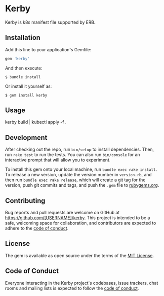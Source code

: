 # Kerby

Kerby is k8s manifest file supported by ERB.

## Installation

Add this line to your application's Gemfile:

```ruby
gem 'kerby'
```

And then execute:

    $ bundle install

Or install it yourself as:

    $ gem install kerby

## Usage

kerby build <manifest-files> | kubectl apply -f .

## Development

After checking out the repo, run `bin/setup` to install dependencies. Then, run `rake test` to run the tests. You can also run `bin/console` for an interactive prompt that will allow you to experiment.

To install this gem onto your local machine, run `bundle exec rake install`. To release a new version, update the version number in `version.rb`, and then run `bundle exec rake release`, which will create a git tag for the version, push git commits and tags, and push the `.gem` file to [rubygems.org](https://rubygems.org).

## Contributing

Bug reports and pull requests are welcome on GitHub at https://github.com/[USERNAME]/kerby. This project is intended to be a safe, welcoming space for collaboration, and contributors are expected to adhere to the [code of conduct](https://github.com/[USERNAME]/kerby/blob/master/CODE_OF_CONDUCT.md).


## License

The gem is available as open source under the terms of the [MIT License](https://opensource.org/licenses/MIT).

## Code of Conduct

Everyone interacting in the Kerby project's codebases, issue trackers, chat rooms and mailing lists is expected to follow the [code of conduct](https://github.com/[USERNAME]/kerby/blob/master/CODE_OF_CONDUCT.md).
